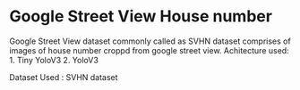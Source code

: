 # Google Street View House number 
Google Street View dataset commonly called as SVHN dataset comprises of images of house number croppd from google street view.
Achitecture used: 1. Tiny YoloV3
                  2. YoloV3
                  
Dataset Used :
              SVHN dataset
